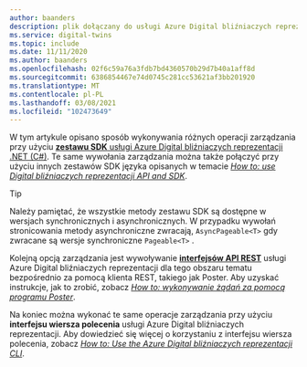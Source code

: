 ```yaml
---
author: baanders
description: plik dołączany do usługi Azure Digital bliźniaczych reprezentacji — sposoby zarządzania wystąpieniem
ms.service: digital-twins
ms.topic: include
ms.date: 11/11/2020
ms.author: baanders
ms.openlocfilehash: 02f6c59a76a3fdb7bd4360570b29d7b40a1aff8d
ms.sourcegitcommit: 6386854467e74d0745c281cc53621af3bb201920
ms.translationtype: MT
ms.contentlocale: pl-PL
ms.lasthandoff: 03/08/2021
ms.locfileid: "102473649"
---
```

W tym artykule opisano sposób wykonywania różnych operacji zarządzania przy użyciu [ **zestawu SDK** usługi Azure Digital bliźniaczych reprezentacji .NET (C#)](/dotnet/api/overview/azure/digitaltwins/management). Te same wywołania zarządzania można także połączyć przy użyciu innych zestawów SDK języka opisanych w temacie [*How to: use Digital bliźniaczych reprezentacji API and SDK*](../articles/digital-twins/how-to-use-apis-sdks.md).

> [!TIP] 
> Należy pamiętać, że wszystkie metody zestawu SDK są dostępne w wersjach synchronicznych i asynchronicznych. W przypadku wywołań stronicowania metody asynchroniczne zwracają, `AsyncPageable<T>` gdy zwracane są wersje synchroniczne `Pageable<T>` .

Kolejną opcją zarządzania jest wywoływanie [**interfejsów API REST**](/rest/api/azure-digitaltwins/) usługi Azure Digital bliźniaczych reprezentacji dla tego obszaru tematu bezpośrednio za pomocą klienta REST, takiego jak Poster. Aby uzyskać instrukcje, jak to zrobić, zobacz [*How to: wykonywanie żądań za pomocą programu Poster*](../articles/digital-twins/how-to-use-postman.md).

Na koniec można wykonać te same operacje zarządzania przy użyciu **interfejsu wiersza polecenia** usługi Azure Digital bliźniaczych reprezentacji. Aby dowiedzieć się więcej o korzystaniu z interfejsu wiersza polecenia, zobacz [*How to: Use the Azure Digital bliźniaczych reprezentacji CLI*](../articles/digital-twins/how-to-use-cli.md).